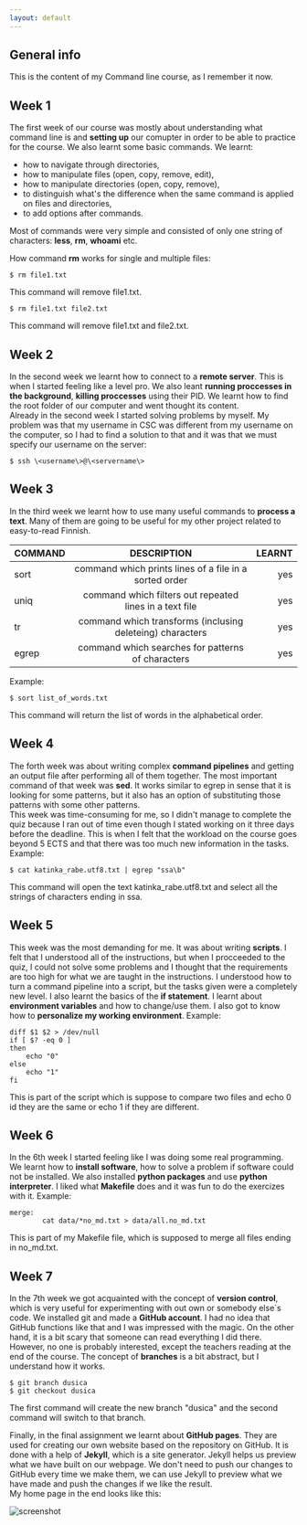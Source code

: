 ```yaml
---
layout: default
---
```


## General info

This is the content of my Command line course, as I remember it now.

## Week 1
The first week of our course was mostly about understanding what command line is and **setting up** our comupter in order to be able to practice for the course. We also learnt some basic commands. We learnt:  
* how to navigate through directories,
* how to manipulate files (open, copy, remove, edit),
* how to manipulate directories (open, copy, remove),
* to distinguish what's the difference when the same command is applied on files and directories,
* to add options after commands.

Most of commands were very simple and consisted of only one string of characters: **less**, **rm**, **whoami** etc.

How command **rm** works for single and multiple files:  
```rm1
$ rm file1.txt
```
This command will remove file1.txt.
```rm2
$ rm file1.txt file2.txt
```
This command will remove file1.txt and file2.txt.

## Week 2
In the second week we learnt how to connect to a **remote server**. This is when I started feeling like a level pro. We also leant **running proccesses in the background**, **killing proccesses** using their PID. We learnt how to find the root folder of our computer and went thought its content.  
Already in the second week I started solving problems by myself. My problem was that my username in CSC was different from my username on the computer, so I had to find a solution to that and it was that we must specify our username on the server:
```ssh
$ ssh \<username\>@\<servername\>
```

## Week 3
In the third week we learnt how to use many useful commands to **process a text**. Many of them are going to be useful for my other project related to easy-to-read Finnish.

| COMMAND | DESCRIPTION                                               | LEARNT |
|---------|:---------------------------------------------------------:|-------:|
| sort    | command which prints lines of a file in a sorted order    | yes    |
| uniq    | command which filters out repeated lines in a text file   | yes    |
| tr      | command which transforms (inclusing deleteing) characters | yes    |
| egrep   | command which searches for patterns of characters         | yes    |

Example:
```
$ sort list_of_words.txt
```

This command will return the list of words in the alphabetical order.


## Week 4
The forth week was about writing complex **command pipelines** and getting an output file after performing all of them together. The most important command of that week was **sed**. It works similar to egrep in sense that it is looking for some patterns, but it also has an option of substituting those patterns with some other patterns.  
This week was time-consuming for me, so I didn't manage to complete the quiz because I ran out of time even though I stated working on it three days before the deadline. This is when I felt that the workload on the course goes beyond 5 ECTS and that there was too much new information in the tasks.  
Example:
```
$ cat katinka_rabe.utf8.txt | egrep "ssa\b"
```
This command will open the text katinka_rabe.utf8.txt and select all the strings of characters ending in ssa.


## Week 5
This week was the most demanding for me. It was about writing **scripts**. I felt that I understood all of the instructions, but when I procceeded to the quiz, I could not solve some problems and I thought that the requirements are too high for what we are taught in the instructions. I understood how to turn a command pipeline into a script, but the tasks given were a completely new level. I also learnt the basics of the **if statement**. I learnt about **environment variables** and how to change/use them. I also got to know how to **personalize my working environment**.
Example:
```
diff $1 $2 > /dev/null
if [ $? -eq 0 ]
then
    echo "0"
else
    echo "1"
fi
```
This is part of the script which is suppose to compare two files and echo 0 id they are the same or echo 1 if they are different.

## Week 6
In the 6th week I started feeling like I was doing some real programming. We learnt how to **install software**, how to solve a problem if software could not be installed. We also installed **python packages** and use **python interpreter**. I liked what **Makefile** does and it was fun to do the exercizes with it.
Example:
```
merge:
        cat data/*no_md.txt > data/all.no_md.txt
```
This is part of my Makefile file, which is supposed to merge all files ending in no_md.txt.  

## Week 7
In the 7th week we got acquainted with the concept of **version control**, which is very useful for experimenting with out own or somebody else´s code. We installed git and made a **GitHub account**. I had no idea that GitHub functions like that and I was impressed with the magic. On the other hand, it is a bit scary that someone can read everything I did there. However, no one is probably interested, except the teachers reading at the end of the course. The concept of **branches** is a bit abstract, but I understand how it works.
```
$ git branch dusica
$ git checkout dusica
```
The first command will create the new branch "dusica" and the second command will switch to that branch.

Finally, in the final assignment we learnt about **GitHub pages**. They are used for creating our own website based on the repository on GitHub. It is done with a help of **Jekyll**, which is a site generator. Jekyll helps us preview what we have built on our webpage. We don't need to push our changes to GitHub every time we make them, we can use Jekyll to preview what we have made and push the changes if we like the result.  
My home page in the end looks like this:  

![screenshot](https://lh3.googleusercontent.com/5fg5xO3izAXfMMlSkIVIKs_c3ZKcV_QaBPO_On_2TNV9IEluUxUyEpP8FdRSSaTX2ln_Sk2U-O7tL3M5MY1F=w1920-h867-rw)